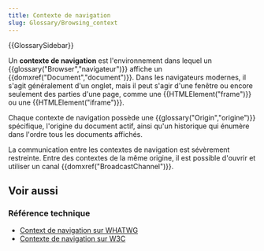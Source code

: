```yaml
---
title: Contexte de navigation
slug: Glossary/Browsing_context
---
```


{{GlossarySidebar}}

Un **contexte de navigation** est l'environnement dans lequel un {{glossary("Browser","navigateur")}} affiche un {{domxref("Document","document")}}. Dans les navigateurs modernes, il s'agit généralement d'un onglet, mais il peut s'agir d'une fenêtre ou encore seulement des parties d'une page, comme une {{HTMLElement("frame")}} ou une {{HTMLElement("iframe")}}.

Chaque contexte de navigation possède une {{glossary("Origin","origine")}} spécifique, l'origine du document actif, ainsi qu'un historique qui énumère dans l'ordre tous les documents affichés.

La communication entre les contextes de navigation est sévèrement restreinte. Entre des contextes de la même origine, il est possible d'ouvrir et utiliser un canal {{domxref("BroadcastChannel")}}.

## Voir aussi

### Référence technique

- [Context de navigation sur WHATWG](https://html.spec.whatwg.org/multipage/browsers.html#windows)
- [Contexte de navigation sur W3C](http://dev.w3.org/html5/spec/browsers.html)
